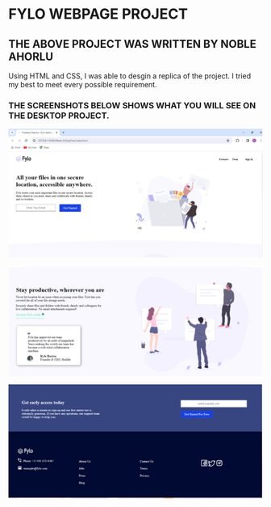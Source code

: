 # FYLO WEBPAGE PROJECT

## THE ABOVE PROJECT WAS WRITTEN BY NOBLE AHORLU

Using HTML and CSS, I was able to desgin a replica of the project. I tried my best to meet every possible requirement. 

### THE SCREENSHOTS BELOW SHOWS WHAT YOU WILL SEE ON THE DESKTOP PROJECT.

![screenshot1](./images/screenshot1.PNG)

![screenshot2](./images/screenshot2.PNG)

![screenshot3](./images/screenshot3.PNG)



